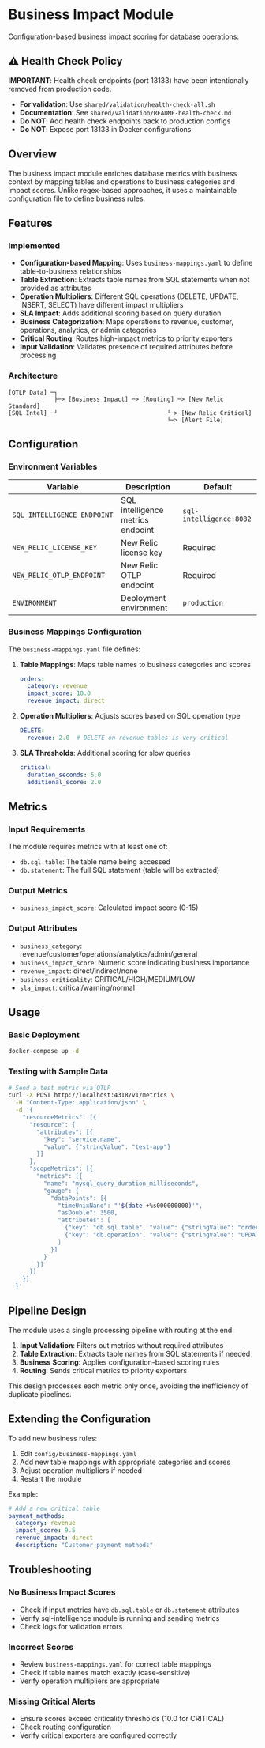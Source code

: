 # Business Impact Module

Configuration-based business impact scoring for database operations.

## ⚠️ Health Check Policy

**IMPORTANT**: Health check endpoints (port 13133) have been intentionally removed from production code.

- **For validation**: Use `shared/validation/health-check-all.sh`
- **Documentation**: See `shared/validation/README-health-check.md`
- **Do NOT**: Add health check endpoints back to production configs
- **Do NOT**: Expose port 13133 in Docker configurations

## Overview

The business impact module enriches database metrics with business context by mapping tables and operations to business categories and impact scores. Unlike regex-based approaches, it uses a maintainable configuration file to define business rules.

## Features

### Implemented
- **Configuration-based Mapping**: Uses `business-mappings.yaml` to define table-to-business relationships
- **Table Extraction**: Extracts table names from SQL statements when not provided as attributes
- **Operation Multipliers**: Different SQL operations (DELETE, UPDATE, INSERT, SELECT) have different impact multipliers
- **SLA Impact**: Adds additional scoring based on query duration
- **Business Categorization**: Maps operations to revenue, customer, operations, analytics, or admin categories
- **Critical Routing**: Routes high-impact metrics to priority exporters
- **Input Validation**: Validates presence of required attributes before processing

### Architecture

```
[OTLP Data] ─┐
             ├─> [Business Impact] ─> [Routing] ─> [New Relic Standard]
[SQL Intel] ─┘                               └─> [New Relic Critical]
                                             └─> [Alert File]
```

## Configuration

### Environment Variables

| Variable | Description | Default |
|----------|-------------|---------|
| `SQL_INTELLIGENCE_ENDPOINT` | SQL intelligence metrics endpoint | `sql-intelligence:8082` |
| `NEW_RELIC_LICENSE_KEY` | New Relic license key | Required |
| `NEW_RELIC_OTLP_ENDPOINT` | New Relic OTLP endpoint | Required |
| `ENVIRONMENT` | Deployment environment | `production` |

### Business Mappings Configuration

The `business-mappings.yaml` file defines:

1. **Table Mappings**: Maps table names to business categories and scores
   ```yaml
   orders:
     category: revenue
     impact_score: 10.0
     revenue_impact: direct
   ```

2. **Operation Multipliers**: Adjusts scores based on SQL operation type
   ```yaml
   DELETE:
     revenue: 2.0  # DELETE on revenue tables is very critical
   ```

3. **SLA Thresholds**: Additional scoring for slow queries
   ```yaml
   critical:
     duration_seconds: 5.0
     additional_score: 2.0
   ```

## Metrics

### Input Requirements
The module requires metrics with at least one of:
- `db.sql.table`: The table name being accessed
- `db.statement`: The full SQL statement (table will be extracted)

### Output Metrics
- `business_impact_score`: Calculated impact score (0-15)

### Output Attributes
- `business_category`: revenue/customer/operations/analytics/admin/general
- `business_impact_score`: Numeric score indicating business importance
- `revenue_impact`: direct/indirect/none
- `business_criticality`: CRITICAL/HIGH/MEDIUM/LOW
- `sla_impact`: critical/warning/normal

## Usage

### Basic Deployment

```bash
docker-compose up -d
```

### Testing with Sample Data

```bash
# Send a test metric via OTLP
curl -X POST http://localhost:4318/v1/metrics \
  -H "Content-Type: application/json" \
  -d '{
    "resourceMetrics": [{
      "resource": {
        "attributes": [{
          "key": "service.name",
          "value": {"stringValue": "test-app"}
        }]
      },
      "scopeMetrics": [{
        "metrics": [{
          "name": "mysql_query_duration_milliseconds",
          "gauge": {
            "dataPoints": [{
              "timeUnixNano": "'$(date +%s000000000)'",
              "asDouble": 3500,
              "attributes": [
                {"key": "db.sql.table", "value": {"stringValue": "orders"}},
                {"key": "db.operation", "value": {"stringValue": "UPDATE"}}
              ]
            }]
          }
        }]
      }]
    }]
  }'
```

## Pipeline Design

The module uses a single processing pipeline with routing at the end:

1. **Input Validation**: Filters out metrics without required attributes
2. **Table Extraction**: Extracts table names from SQL statements if needed
3. **Business Scoring**: Applies configuration-based scoring rules
4. **Routing**: Sends critical metrics to priority exporters

This design processes each metric only once, avoiding the inefficiency of duplicate pipelines.

## Extending the Configuration

To add new business rules:

1. Edit `config/business-mappings.yaml`
2. Add new table mappings with appropriate categories and scores
3. Adjust operation multipliers if needed
4. Restart the module

Example:
```yaml
# Add a new critical table
payment_methods:
  category: revenue
  impact_score: 9.5
  revenue_impact: direct
  description: "Customer payment methods"
```

## Troubleshooting

### No Business Impact Scores
- Check if input metrics have `db.sql.table` or `db.statement` attributes
- Verify sql-intelligence module is running and sending metrics
- Check logs for validation errors

### Incorrect Scores
- Review `business-mappings.yaml` for correct table mappings
- Check if table names match exactly (case-sensitive)
- Verify operation multipliers are appropriate

### Missing Critical Alerts
- Ensure scores exceed criticality thresholds (10.0 for CRITICAL)
- Check routing configuration
- Verify critical exporters are configured correctly